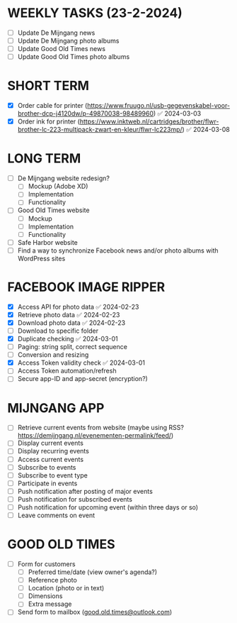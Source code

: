# WEEKLY TASKS (23-2-2024)
- [ ] Update De Mijngang news
- [ ] Update De Mijngang photo albums
- [ ] Update Good Old Times news
- [ ] Update Good Old Times photo albums

# SHORT TERM
- [x] Order cable for printer (https://www.fruugo.nl/usb-gegevenskabel-voor-brother-dcp-j4120dw/p-49870038-98489960) ✅ 2024-03-03
- [x] Order ink for printer (https://www.inktweb.nl/cartridges/brother/flwr-brother-lc-223-multipack-zwart-en-kleur/flwr-lc223mp/) ✅ 2024-03-08
# LONG TERM
- [ ] De Mijngang website redesign?
	- [ ] Mockup (Adobe XD)
	- [ ] Implementation
	- [ ] Functionality
- [ ] Good Old Times website
	- [ ] Mockup
	- [ ] Implementation
	- [ ] Functionality
- [ ] Safe Harbor website
- [ ] Find a way to synchronize Facebook news and/or photo albums with WordPress sites

# FACEBOOK IMAGE RIPPER
- [x] Access API for photo data ✅ 2024-02-23
- [x] Retrieve photo data ✅ 2024-02-23
- [x] Download photo data ✅ 2024-02-23
- [ ] Download to specific folder
- [x] Duplicate checking ✅ 2024-03-01
- [ ] Paging: string split, correct sequence
- [ ] Conversion and resizing
- [x] Access Token validity check ✅ 2024-03-01
- [ ] Access Token automation/refresh
- [ ] Secure app-ID and app-secret (encryption?)

# MIJNGANG APP
- [ ] Retrieve current events from website (maybe using RSS? https://demijngang.nl/evenementen-permalink/feed/)
- [ ] Display current events
- [ ] Display recurring events
- [ ] Access current events
- [ ] Subscribe to events
- [ ] Subscribe to event type
- [ ] Participate in events
- [ ] Push notification after posting of major events
- [ ] Push notification for subscribed events
- [ ] Push notification for upcoming event (within three days or so)
- [ ] Leave comments on event

# GOOD OLD TIMES
- [ ] Form for customers
	- [ ] Preferred time/date (view owner's agenda?)
	- [ ] Reference photo
	- [ ] Location (photo or in text)
	- [ ] Dimensions
	- [ ] Extra message
- [ ] Send form to mailbox (good.old.times@outlook.com)